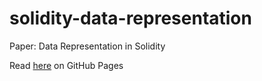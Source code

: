 # solidity-data-representation
Paper: Data Representation in Solidity

Read [here](https://ethdebug.github.io/solidity-data-representation/) on GitHub Pages
